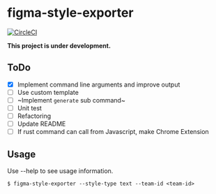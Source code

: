 # figma-style-exporter

[![CircleCI](https://circleci.com/gh/yuta24/figma-style-exporter.svg?style=svg)](https://circleci.com/gh/yuta24/figma-style-exporter)

**This project is under development.**

## ToDo

- [x] Implement command line arguments and improve output
- [ ] Use custom template
- [ ] ~Implement `generate` sub command~
- [ ] Unit test
- [ ] Refactoring
- [ ] Update README
- [ ] If rust command can call from Javascript, make Chrome Extension

## Usage

Use --help to see usage information.

```
$ figma-style-exporter --style-type text --team-id <team-id>
```
